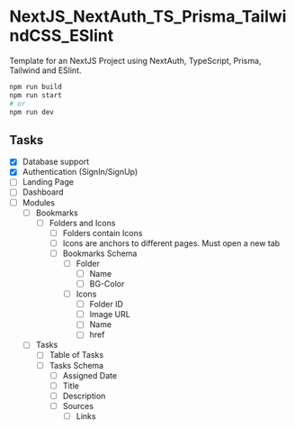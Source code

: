 # NextJS_NextAuth_TS_Prisma_TailwindCSS_ESlint
Template for an NextJS Project using NextAuth, TypeScript, Prisma, Tailwind and ESlint.

```bash
npm run build
npm run start
# or
npm run dev
```

## Tasks
- [x] Database support
- [X] Authentication (SignIn/SignUp)
- [ ] Landing Page
- [ ] Dashboard
- [ ] Modules
  - [ ] Bookmarks
    - [ ] Folders and Icons
      - [ ] Folders contain Icons
      - [ ] Icons are anchors to different pages. Must open a new tab
      - [ ] Bookmarks Schema
        - [ ] Folder
          - [ ] Name
          - [ ] BG-Color
        - [ ] Icons
          - [ ] Folder ID
          - [ ] Image URL
          - [ ] Name
          - [ ] href
  - [ ] Tasks
    - [ ] Table of Tasks
    - [ ] Tasks Schema
      - [ ] Assigned Date
      - [ ] Title
      - [ ] Description
      - [ ] Sources
        - [ ] Links